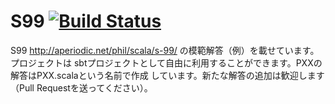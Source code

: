 S99 [![Build Status](https://travis-ci.com/scala-text/S99.png?branch=master)](https://travis-ci.com/scala-text/S99)
===

S99 http://aperiodic.net/phil/scala/s-99/ の模範解答（例）を載せています。プロジェクトは
sbtプロジェクトとして自由に利用することができます。PXXの解答はPXX.scalaという名前で作成
しています。新たな解答の追加は歓迎します（Pull Requestを送ってください）。
